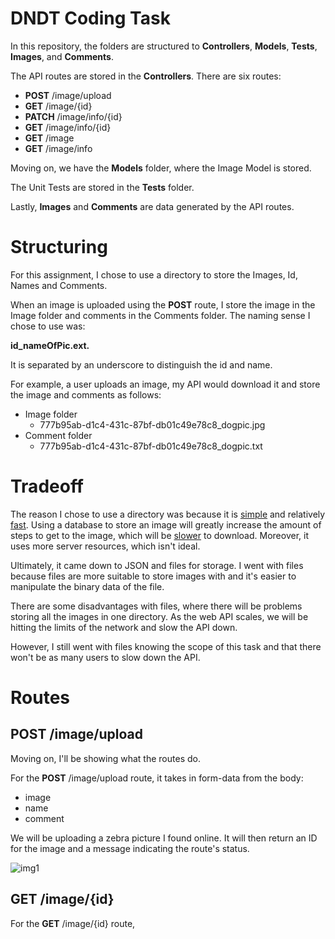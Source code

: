 # DNDT Coding Task

In this repository, the folders are structured to **Controllers**, **Models**, **Tests**, **Images**, and **Comments**.

The API routes are stored in the **Controllers**. There are six routes: 

- **POST** /image/upload
- **GET** /image/{id}
- **PATCH** /image/info/{id}
- **GET** /image/info/{id}
- **GET** /image
- **GET** /image/info

Moving on, we have the **Models** folder, where the Image Model is stored.

The Unit Tests are stored in the **Tests** folder.

Lastly, **Images** and **Comments** are data generated by the API routes.


# Structuring
For this assignment, I chose to use a directory to store the Images, Id, Names and Comments.

When an image is uploaded using the **POST** route, I store the image in the Image folder and comments in the Comments folder. The naming sense I chose to use was:<br />

**id_nameOfPic.ext.**

It is separated by an underscore to distinguish the id and name.

For example, a user uploads an image, my API would download it and store the image and comments as follows:

- Image folder
  - 777b95ab-d1c4-431c-87bf-db01c49e78c8_dogpic.jpg
- Comment folder
  - 777b95ab-d1c4-431c-87bf-db01c49e78c8_dogpic.txt
  
# Tradeoff
The reason I chose to use a directory was because it is <ins>simple</ins> and relatively <ins>fast</ins>. Using a database to store an image will greatly 
increase the amount of steps to get to the image, which will be <ins>slower</ins> to download. Moreover, it uses more server resources, which isn't ideal.

Ultimately, it came down to JSON and files for storage. I went with files because files are more suitable to store images with and it's easier to manipulate the binary data
of the file.

There are some disadvantages with files, where there will be problems storing all the images in one directory. As the web API scales, we will be hitting the limits of 
the network and slow the API down.

However, I still went with files knowing the scope of this task and that there won't be as many users to slow down the API.

# Routes
## POST /image/upload
Moving on, I'll be showing what the routes do.

For the **POST** /image/upload route, it takes in form-data from the body:

- image
- name
- comment

We will be uploading a zebra picture I found online. It will then return an ID for the image and a message indicating the route's status.

![img1](https://user-images.githubusercontent.com/65803097/216918895-0f28c279-6d7b-4857-aefb-66b33911c01a.png)

## GET /image/{id}

For the **GET** /image/{id} route, 






  
 
